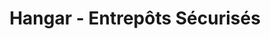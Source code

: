 ---
title: "Hangar - Entrepôts Sécurisés"
url: /quebec/hangar-entrepots-securises/
shop: storage rental
---